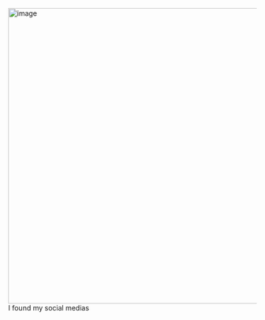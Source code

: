 <img width="960" height="600" alt="image" src="https://github.com/user-attachments/assets/869b9cbb-f6a7-42e9-bbbe-39c0e7cdde17" />
I found my social medias
